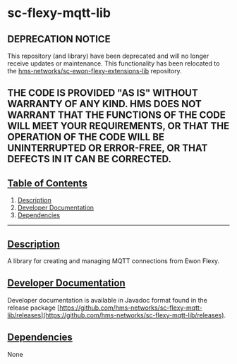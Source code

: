 # sc-flexy-mqtt-lib

## DEPRECATION NOTICE
This repository (and library) have been deprecated and will no longer receive updates or maintenance. 
This functionality has been relocated to the [hms-networks/sc-ewon-flexy-extensions-lib](https://github.com/hms-networks/sc-ewon-flexy-extensions-lib) repository.

THE CODE IS PROVIDED "AS IS" WITHOUT WARRANTY OF ANY KIND. HMS DOES NOT WARRANT THAT THE FUNCTIONS OF THE CODE WILL MEET YOUR REQUIREMENTS, OR THAT THE OPERATION OF THE CODE WILL BE UNINTERRUPTED OR ERROR-FREE, OR THAT DEFECTS IN IT CAN BE CORRECTED.
---

## [Table of Contents](#table-of-contents)

1. [Description](#description)
2. [Developer Documentation](#developer-documentation)
3. [Dependencies](#dependencies)

---

## [Description](#table-of-contents)

A library for creating and managing MQTT connections from Ewon Flexy.

## [Developer Documentation](#table-of-contents)

Developer documentation is available in Javadoc format found in the release package [https://github.com/hms-networks/sc-flexy-mqtt-lib/releases](https://github.com/hms-networks/sc-flexy-mqtt-lib/releases).

## [Dependencies](#table-of-contents)
None
